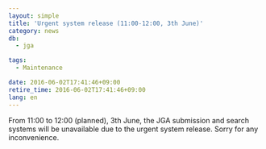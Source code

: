 ```yaml
---
layout: simple
title: 'Urgent system release (11:00-12:00, 3th June)'
category: news
db:
  - jga

tags:
  - Maintenance

date: 2016-06-02T17:41:46+09:00
retire_time: 2016-06-02T17:41:46+09:00
lang: en
---
```


From 11:00 to 12:00 (planned), 3th June, the JGA submission and search systems will be unavailable due to the urgent system release. Sorry for any inconvenience.
